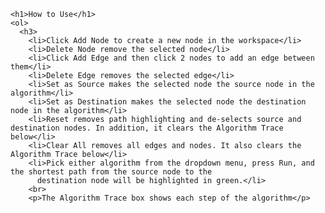     <h1>How to Use</h1>
    <ol>
      <h3>
        <li>Click Add Node to create a new node in the workspace</li>
        <li>Delete Node remove the selected node</li>
        <li>Click Add Edge and then click 2 nodes to add an edge between them</li>
        <li>Delete Edge removes the selected edge</li>
        <li>Set as Source makes the selected node the source node in the algorithm</li>
        <li>Set as Destination makes the selected node the destination node in the algorithm</li>
        <li>Reset removes path highlighting and de-selects source and destination nodes. In addition, it clears the Algorithm Trace below</li>
        <li>Clear All removes all edges and nodes. It also clears the Algorithm Trace below</li>
        <li>Pick either algorithm from the dropdown menu, press Run, and the shortest path from the source node to the
          destination node will be highlighted in green.</li>
        <br>
        <p>The Algorithm Trace box shows each step of the algorithm</p>
